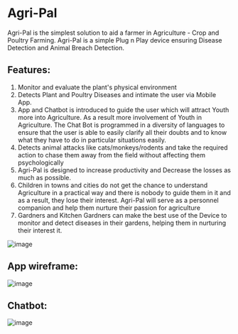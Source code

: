 # Agri-Pal
Agri-Pal is the simplest solution to aid a farmer in Agriculture - Crop and Poultry Farming. Agri-Pal is a simple Plug n Play device ensuring Disease Detection and Animal Breach Detection.
## Features:
1. Monitor and evaluate the plant's physical environment <br/>
2. Detects Plant and Poultry Diseases and intimate the user via Mobile App. <br/>
3. App and Chatbot is introduced to guide the user which will attract Youth more into Agriculture. As a result more involvement of Youth in Agriculture.
The Chat Bot is programmed in a diversity of languages to ensure that the user is able to easily clarify all their doubts and to know what they have to do in particular situations easily.<br/>
4. Detects animal attacks like cats/monkeys/rodents and take the required action to chase them away from the field without affecting them psychologically<br/>
5. Agri-Pal is designed to increase productivity and Decrease the losses as much as possible.<br/>
6. Children in towns and cities do not get the chance to understand Agriculture in a practical way and there is nobody to guide them in it and as a result, they lose their interest. Agri-Pal will serve as a personnel companion and help them nurture their passion for agriculture<br/>
7. Gardners and Kitchen Gardners can make the best use of the Device to monitor and detect diseases in their gardens, helping them in nurturing their interest it.<br/>

![image](https://user-images.githubusercontent.com/82273183/133211133-7684b8a5-0671-4a26-8b05-e0bf029bbe6d.png)

## App wireframe:
![image](https://user-images.githubusercontent.com/82273183/133208607-100eb99e-93be-46d5-a58a-564477a9188d.png)
## Chatbot:
![image](https://user-images.githubusercontent.com/82273183/133210894-e84d31fa-8bff-4f04-868a-c95c7931a130.png)
